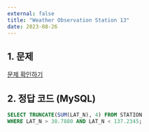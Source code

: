 ```yaml
---
external: false
title: "Weather Observation Station 13"
date: 2023-08-26
---
```


## 1. 문제

[문제 확인하기](https://www.hackerrank.com/challenges/weather-observation-station-13/problem?isFullScreen=true&h_r=next-challenge&h_v=zen)

## 2. 정답 코드 (MySQL)

```sql
SELECT TRUNCATE(SUM(LAT_N), 4) FROM STATION
WHERE LAT_N > 38.7880 AND LAT_N < 137.2345;
```
